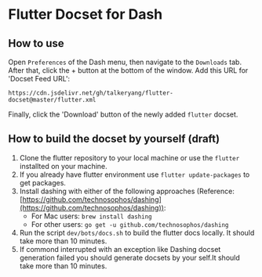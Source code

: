 # Flutter Docset for Dash

## How to use

Open `Preferences` of the Dash menu, then navigate to the `Downloads` tab. After that, click the + button at the bottom of the window. Add this URL for 'Docset Feed URL':

```
https://cdn.jsdelivr.net/gh/talkeryang/flutter-docset@master/flutter.xml
```

Finally, click the 'Download' button of the newly added `flutter` docset.

## How to build the docset by yourself (draft)

1. Clone the flutter repository to your local machine or use the `flutter` installted on your machine.
2. If you already have flutter environment use `flutter update-packages` to get packages.
3. Install dashing with either of the following approaches (Reference: [https://github.com/technosophos/dashing](https://github.com/technosophos/dashing)):
    - For Mac users: `brew install dashing`
    - For other users: `go get -u github.com/technosophos/dashing`
4. Run the script `dev/bots/docs.sh` to build the flutter docs locally. It should take more than 10 minutes.
5. If commond interrupted with an exception like Dashing docset generation failed you should generate docsets by your self.It should take more than 10 minutes.
